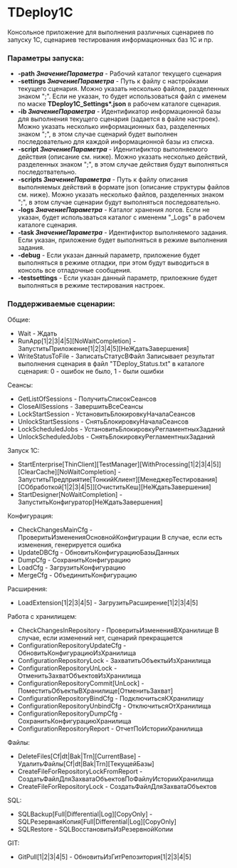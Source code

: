 # TDeploy1C
 Консольное приложение для выполнения различных сценариев по запуску 1С, сценариев тестирования информационных баз 1С и пр. 

### Параметры запуска:

- **-path _ЗначениеПараметра_** - Рабочий каталог текущего сценария
- **-settings _ЗначениеПараметра_** - Путь к файлу с настройками текущего сценария. Можно указать несколько файлов, разделенных знаком ";". Если не указан, то будет использоваться файл с именем по маске __TDeploy1C_Settings*.json__ в рабочем каталоге сценария.
- **-ib _ЗначениеПараметра_** - Идентификатор информационной базы для выполнения текущего сценария (задается в файле настроек). Можно указать несколько информационных баз, разделенных знаком ";", в этом случае сценарий будет выполнен последовательно для каждой информационной базы из списка. 
- **-script _ЗначениеПараметра_** - Иденитификтор выполняемого действия (описание см. ниже). Можно указать несколько действий, разделенных знаком ";", в этом случае действия будут выполняться последотвательно. 
- **-scripts _ЗначениеПараметра_** - Путь к файлу описания выполняемых действий в формате json (описание структуры файлов см. ниже). Можно указать несколько файлов, разделенных знаком ";", в этом случае сценарии будут выполняться последовательно. 
- **-logs _ЗначениеПараметра_** - Каталог хранения логов. Если не указан, будет использваться каталог с имененм "_Logs" в рабочем каталоге сценария.
- **-task _ЗначениеПараметра_** - Идентификтор выполняемого задания. Если указан, приложение будет выполняться в режиме выполнения задания. 
- **-debug** - Если указан данный параметр, приложение будет выполняться в режиме отладки, при этом будут выводиться в консоль все отладочные сообщения.
- **-testsettings** - Если указан данный параметр, прилоежние будет выполняться в режиме тестирования настроек. 

### Поддерживаемые сценарии:

Общие:
- Wait - Ждать
- RunApp[1|2|3|4|5][NoWaitCompletion] - ЗапуститьПриложение[1|2|3|4|5][НеЖдатьЗавершения]
- WriteStatusToFile - ЗаписатьСтатусВФайл
        Записывает результат выполнения сценария в файл "TDeploy_Status.txt" в каталоге сценария: 
        0 - ошибок не было, 1 - были ошибки

Сеансы:	
- GetListOfSessions - ПолучитьСписокСеансов
- CloseAllSessions - ЗавершитьВсеСеансы
- LockStartSession - УстановитьБлокировкуНачалаСеансов
- UnlockStartSessions - СнятьБлокировкуНачалаСеансов
- LockScheduledJobs - УстановитьБлокировкуРегламентныхЗаданий
- UnlockScheduledJobs - СнятьБлокировкуРегламентныхЗаданий

Запуск 1С:
- StartEnterprise[ThinClient][TestManager][WithProcessing[1|2|3|4|5]][ClearCache][NoWaitCompletion] - ЗапуститьПредприятие[ТонкийКлиент][МенеджерТестирования][СОбработкой[1|2|3|4|5]][ОчиститьКеш][НеЖдатьЗавершения]
- StartDesigner[NoWaitCompletion] - ЗапуститьКонфигуратор[НеЖдатьЗавершения]

Конфигурация:
- CheckChangesMainCfg - ПроверитьИзмененияОсновнойКонфигурации 
    В случае, если есть изменения, генерируется ошибка
- UpdateDBCfg - ОбновитьКонфигурациюБазыДанных
- DumpCfg - СохранитьКонфигурацию
- LoadCfg - ЗагрузитьКонфигурацию
- MergeCfg - ОбъединитьКонфигурацию 

Расширения:
- LoadExtension[1|2|3|4|5] - ЗагрузитьРасширение[1|2|3|4|5]

Работа с хранилищем:
- CheckChangesInRepository - ПроверитьИзмененияВХранилище 
    В случае, если изменений нет, сценарий прекращается
- ConfigurationRepositoryUpdateCfg - ОбновитьКонфигурациюИзХранилища
- ConfigurationRepositoryLock - ЗахватитьОбъектыИзХранилища
- ConfigurationRepositoryUnLock - ОтменитьЗахватОбъектовИзХранилища
- ConfigurationRepositoryCommit[UnLock] - ПоместитьОбъектыВХранилище[ОтменитьЗахват]
- ConfigurationRepositoryBindCfg - ПодключитьсяКХранилищу
- ConfigurationRepositoryUnbindCfg  - ОтключитьсяОтХранилища
- ConfigurationRepositoryDumpCfg - СохранитьКонфигурациюХранилища
- ConfigurationRepositoryReport - ОтчетПоИсторииХранилища

Файлы:
- DeleteFiles[Cf|dt|Bak|Trn][СurrentBase] - УдалитьФайлы[Cf|dt|Bak|Trn][ТекущейБазы]
- CreateFileForRepositoryLockFromReport - СоздатьФайлДляЗахватаОбъектовПоФайлуИсторииХранилища
- CreateFileForRepositoryLock - СоздатьФайлДляЗахватаОбъектов

SQL:
- SQLBackup[Full|Differential|Log][CopyOnly] - SQLРезервнаяКопия[Full|Differential|Log][CopyOnly]
- SQLRestore - SQLВосстановитьИзРезервнойКопии

GIT:
- GitPull[1|2|3|4|5] - ОбновитьИзГитРепозитория[1|2|3|4|5]


